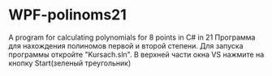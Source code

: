 # WPF-polinoms21
A program for calculating polynomials for 8 points in C# in 21
Программа для нахождения полиномов первой и второй степени. Для запуска программы откройте "Kursach.sln". 
В верхней части окна VS нажмите на кнопку Start(зеленый треугольник) 

